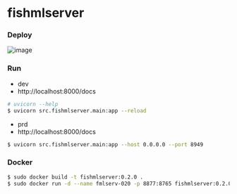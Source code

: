 # fishmlserver

### Deploy
![image](https://github.com/user-attachments/assets/a73f0819-66a6-4e80-830b-a2d0bff2dcc7)

### Run
- dev
- http://localhost:8000/docs
```bash
# uvicorn --help
$ uvicorn src.fishmlserver.main:app --reload
```

- prd
- http://localhost:8000/docs
```bash
$ uvicorn src.fishmlserver.main:app --host 0.0.0.0 --port 8949
```

### Docker
```bash
$ sudo docker build -t fishmlserver:0.2.0 .
$ sudo docker run -d --name fmlserv-020 -p 8877:8765 fishmlserver:0.2.0
```

